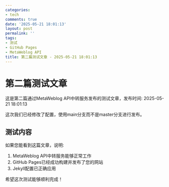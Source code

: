 ```yaml
---
categories:
- tech
comments: true
date: '2025-05-21 18:01:13'
layout: post
permalink: ''
tags:
- 测试
- GitHub Pages
- MetaWeblog API
title: 第二篇测试文章 - 2025-05-21 18:01:13
---
```


# 第二篇测试文章

这是第二篇通过MetaWeblog API中转服务发布的测试文章，发布时间: 2025-05-21 18:01:13

这次我们已经修改了配置，使用main分支而不是master分支进行发布。

## 测试内容

如果您能看到这篇文章，说明:

1. MetaWeblog API中转服务能够正常工作
2. GitHub Pages已经成功构建并发布了您的网站
3. Jekyll配置已正确应用

希望这次测试能够顺利完成！
